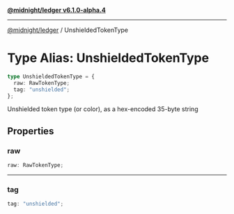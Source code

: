 [**@midnight/ledger v6.1.0-alpha.4**](../README.md)

***

[@midnight/ledger](../globals.md) / UnshieldedTokenType

# Type Alias: UnshieldedTokenType

```ts
type UnshieldedTokenType = {
  raw: RawTokenType;
  tag: "unshielded";
};
```

Unshielded token type (or color), as a hex-encoded 35-byte string

## Properties

### raw

```ts
raw: RawTokenType;
```

***

### tag

```ts
tag: "unshielded";
```
